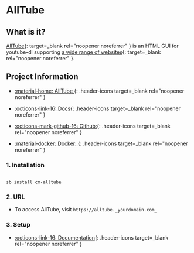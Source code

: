 # AllTube

## What is it?

[AllTube](http://alltubedownload.net/){: target=_blank rel="noopener noreferrer" } is an HTML GUI for youtube-dl supporting [a wide range of websites](https://alltubedownload.net/extractors){: target=_blank rel="noopener noreferrer" }.

## Project Information

- [:material-home: AllTube ](https://github.com/Rudloff/alltube){: .header-icons target=_blank rel="noopener noreferrer" }

- [:octicons-link-16: Docs](https://github.com/Rudloff/alltube){: .header-icons target=_blank rel="noopener noreferrer" }
- [:octicons-mark-github-16: Github:](https://github.com/Rudloff/alltube){: .header-icons target=_blank rel="noopener noreferrer" }
- [:material-docker: Docker: ](https://hub.docker.com/r/rudloff/alltube){: .header-icons target=_blank rel="noopener noreferrer" }


### 1. Installation

``` shell

sb install cm-alltube

```

### 2. URL

- To access AllTube, visit `https://alltube._yourdomain.com_`

### 3. Setup

- [:octicons-link-16: Documentation](https://github.com/Rudloff/alltube){: .header-icons target=_blank rel="noopener noreferrer" }
